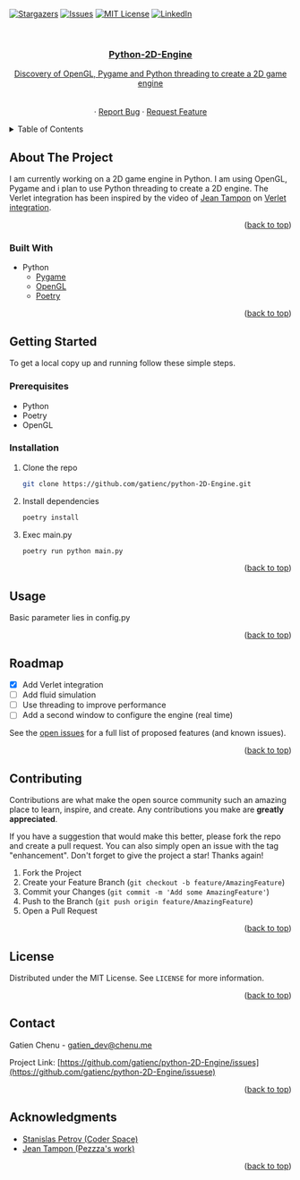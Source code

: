 <!-- I Used this template :https://github.com/gatienc/python-2D-Engine -->

<a name="readme-top"></a>

<!-- PROJECT SHIELDS -->
<!--
*** I'm using markdown "reference style" links for readability.
*** Reference links are enclosed in brackets [ ] instead of parentheses ( ).
*** See the bottom of this document for the declaration of the reference variables
*** for contributors-url, forks-url, etc. This is an optional, concise syntax you may use.
*** https://www.markdownguide.org/basic-syntax/#reference-style-links
-->

<!-- [![Contributors][contributors-shield]][contributors-url] -->

<!-- [![Forks][forks-shield]][forks-url] -->

[![Stargazers][stars-shield]][stars-url]
[![Issues][issues-shield]][issues-url]
[![MIT License][license-shield]][license-url]
[![LinkedIn][linkedin-shield]][linkedin-url]

<!-- PROJECT LOGO -->
<br />
<div align="center">
  <a href="https://github.com/gatienc/python-2D-Engine">
    <!-- <img src="images/logo.png" alt="Logo" width="80" height="80">
  </a> -->

  <h3 align="center">Python-2D-Engine</h3>

  <p align="center">
    Discovery of OpenGL, Pygame and Python threading to create a 2D game engine
    <br />
    <!-- <a href="https://github.com/gatienc/python-2D-Engine"><strong>Explore the docs »</strong> -->
    </a> 
    <br />
    <br />
    <!-- <a href="https://github.com/gatienc/python-2D-Engine">View Demo</a> -->
    ·
    <a href="https://github.com/gatienc/python-2D-Engine/issues">Report Bug</a>
    ·
    <a href="https://github.com/gatienc/python-2D-Engine/issues">Request Feature</a>
  </p>
</div>

<!-- TABLE OF CONTENTS -->
<details>
  <summary>Table of Contents</summary>
  <ol>
    <li>
      <a href="#about-the-project">About The Project</a>
      <ul>
        <li><a href="#built-with">Built With</a></li>
      </ul>
    </li>
    <li>
      <a href="#getting-started">Getting Started</a>
      <ul>
        <li><a href="#prerequisites">Prerequisites</a></li>
        <li><a href="#installation">Installation</a></li>
      </ul>
    </li>
    <li><a href="#usage">Usage</a></li>
    <li><a href="#roadmap">Roadmap</a></li>
    <li><a href="#contributing">Contributing</a></li>
    <li><a href="#license">License</a></li>
    <li><a href="#contact">Contact</a></li>
    <li><a href="#acknowledgments">Acknowledgments</a></li>
  </ol>
</details>

<!-- ABOUT THE PROJECT -->

## About The Project

<!--
[![Product Name Screen Shot][product-screenshot]](https://example.com) -->

I am currently working on a 2D game engine in Python. I am using OpenGL, Pygame and i plan to use Python threading to create a 2D engine. The Verlet integration has been inspired by the video of [Jean Tampon](https://github.com/johnBuffer) on [Verlet integration](https://www.youtube.com/watch?v=lS_qeBy3aQI).

<p align="right">(<a href="#readme-top">back to top</a>)</p>

### Built With

<!--  -->

- Python
  - [Pygame][Pygame-url]
  - [OpenGL][OpenGl-url]
  - [Poetry][Poetry-url]
  <p align="right">(<a href="#readme-top">back to top</a>)</p>

<!-- GETTING STARTED -->

## Getting Started

To get a local copy up and running follow these simple steps.

### Prerequisites

- Python
- Poetry
- OpenGL

### Installation

1. Clone the repo
   ```sh
   git clone https://github.com/gatienc/python-2D-Engine.git
   ```
2. Install dependencies
   ```sh
   poetry install
   ```
3. Exec main.py
   ```sh
   poetry run python main.py
   ```

<p align="right">(<a href="#readme-top">back to top</a>)</p>

<!-- USAGE EXAMPLES -->

## Usage

Basic parameter lies in config.py

<p align="right">(<a href="#readme-top">back to top</a>)</p>

<!-- ROADMAP -->

## Roadmap

- [x] Add Verlet integration
- [ ] Add fluid simulation
- [ ] Use threading to improve performance
- [ ] Add a second window to configure the engine (real time)

See the [open issues](https://github.com/gatienc/python-2D-Engine/issues) for a full list of proposed features (and known issues).

<p align="right">(<a href="#readme-top">back to top</a>)</p>

<!-- CONTRIBUTING -->

## Contributing

Contributions are what make the open source community such an amazing place to learn, inspire, and create. Any contributions you make are **greatly appreciated**.

If you have a suggestion that would make this better, please fork the repo and create a pull request. You can also simply open an issue with the tag "enhancement".
Don't forget to give the project a star! Thanks again!

1. Fork the Project
2. Create your Feature Branch (`git checkout -b feature/AmazingFeature`)
3. Commit your Changes (`git commit -m 'Add some AmazingFeature'`)
4. Push to the Branch (`git push origin feature/AmazingFeature`)
5. Open a Pull Request

<p align="right">(<a href="#readme-top">back to top</a>)</p>

<!-- LICENSE -->

## License

Distributed under the MIT License. See `LICENSE` for more information.

<p align="right">(<a href="#readme-top">back to top</a>)</p>

<!-- CONTACT -->

## Contact

Gatien Chenu - gatien_dev@chenu.me

Project Link: [https://github.com/gatienc/python-2D-Engine/issues](https://github.com/gatienc/python-2D-Engine/issuese)

<p align="right">(<a href="#readme-top">back to top</a>)</p>

<!-- ACKNOWLEDGMENTS -->

## Acknowledgments

- [Stanislas Petrov (Coder Space)](https://github.com/StanislavPetrovV)
- [Jean Tampon (Pezzza's work)](https://github.com/johnBuffer/VerletSFML)

<p align="right">(<a href="#readme-top">back to top</a>)</p>

<!-- MARKDOWN LINKS & IMAGES -->
<!-- https://www.markdownguide.org/basic-syntax/#reference-style-links -->

[contributors-shield]: https://img.shields.io/github/contributors/othneildrew/Best-README-Template.svg?style=for-the-badge
[contributors-url]: https://github.com/gatienc/python-2D-Engine/graphs/contributors
[forks-shield]: https://img.shields.io/github/forks/othneildrew/Best-README-Template.svg?style=for-the-badge
[forks-url]: https://github.com/gatienc/python-2D-Engine/network/members
[stars-shield]: https://img.shields.io/github/stars/othneildrew/Best-README-Template.svg?style=for-the-badge
[stars-url]: https://github.com/gatienc/python-2D-Engine/stargazers
[issues-shield]: https://img.shields.io/github/issues/othneildrew/Best-README-Template.svg?style=for-the-badge
[issues-url]: https://github.com/gatienc/python-2D-Engine/issues
[license-shield]: https://img.shields.io/github/license/othneildrew/Best-README-Template.svg?style=for-the-badge
[license-url]: https://github.com/gatienc/python-2D-Engine/blob/master/LICENSE.txt
[linkedin-shield]: https://img.shields.io/badge/-LinkedIn-black.svg?style=for-the-badge&logo=linkedin&colorB=555
[linkedin-url]: https://linkedin.com/in/gatien-chenu
[product-screenshot]: images/screenshot.png
[Next.js]: https://img.shields.io/badge/next.js-000000?style=for-the-badge&logo=nextdotjs&logoColor=white
[Next-url]: https://nextjs.org/
[React.js]: https://img.shields.io/badge/React-20232A?style=for-the-badge&logo=react&logoColor=61DAFB
[React-url]: https://reactjs.org/
[Vue.js]: https://img.shields.io/badge/Vue.js-35495E?style=for-the-badge&logo=vuedotjs&logoColor=4FC08D
[Vue-url]: https://vuejs.org/
[Angular.io]: https://img.shields.io/badge/Angular-DD0031?style=for-the-badge&logo=angular&logoColor=white
[Angular-url]: https://angular.io/
[Svelte.dev]: https://img.shields.io/badge/Svelte-4A4A55?style=for-the-badge&logo=svelte&logoColor=FF3E00
[Svelte-url]: https://svelte.dev/
[Laravel.com]: https://img.shields.io/badge/Laravel-FF2D20?style=for-the-badge&logo=laravel&logoColor=white
[Laravel-url]: https://laravel.com
[Bootstrap.com]: https://img.shields.io/badge/Bootstrap-563D7C?style=for-the-badge&logo=bootstrap&logoColor=white
[Bootstrap-url]: https://getbootstrap.com
[JQuery.com]: https://img.shields.io/badge/jQuery-0769AD?style=for-the-badge&logo=jquery&logoColor=white
[JQuery-url]: https://jquery.com
[OpenGl-url]: https://www.opengl.org/
[Pygame-url]: https://www.pygame.org/
[Python-url]: https://www.python.org/
[Poetry-url]: https://python-poetry.org/
